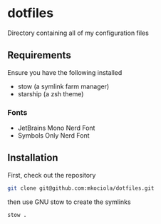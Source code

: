 # dotfiles

Directory containing all of my configuration files

## Requirements

Ensure you have the following installed

- stow (a symlink farm manager)
- starship (a zsh theme)

### Fonts

- JetBrains Mono Nerd Font
- Symbols Only Nerd Font

## Installation

First, check out the repository

```bash
git clone git@github.com:mkociola/dotfiles.git
```

then use GNU stow to create the symlinks

```bash
stow .
```
